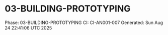 # 03-BUILDING-PROTOTYPING
Phase: 03-BUILDING-PROTOTYPING
CI: CI-AN001-007
Generated: Sun Aug 24 22:41:06 UTC 2025
